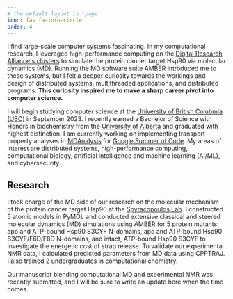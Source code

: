 ```yaml
---
# the default layout is 'page'
icon: fas fa-info-circle
order: 4
---
```


I find large-scale computer systems fascinating. In my computational research,
I leveraged high-performance computing on the
[Digital Research Alliance's clusters](https://alliancecan.ca/en/services/advanced-research-computing/national-services/clusters)
to simulate the protein cancer target Hsp90 via molecular dynamics (MD).
Running the MD software suite AMBER introduced me to these systems, but I felt
a deeper curiosity towards the workings and design of distributed systems,
multithreaded applications, and distributed programs. **This curiosity inspired
me to make a sharp career pivot into computer science.**

I will begin studying computer science at the
[University of British Colubmia (UBC)](https://www.ubc.ca/) in September 2023.
I recently earned a Bachelor of Science with Honors in biochemistry from the
[University of Alberta](https://www.ualberta.ca/) and graduated
with highest distinction.
I am currently working on implementing transport property analyses
in [MDAnalysis](https://www.mdanalysis.org/)
for [Google Summer of Code](https://summerofcode.withgoogle.com/).
My areas of interest are distributed systems, high-performance computing,
computational biology, artificial intelligence and machine learning (AI/ML),
and cybersecurity.

## Research

I took charge of the MD side of our research on the molecular mechanism of
the protein cancer target Hsp90 at the
[Spyracopoulos Lab](https://lspy.biochem.ualberta.ca).
I constructed 5 atomic models in PyMOL and conducted extensive classical
and steered molecular dynamics (MD) simulations using AMBER for
5 protein mutants: apo and ATP-bound Hsp90 S3CYF N-domains,
apo and ATP-bound Hsp90 S3CYF/F6D/F8D N-domains,
and intact, ATP-bound Hsp90 S3CYF
to investigate the energetic cost of strap release.
To validate our experimental NMR data, I calculated predicted parameters
from MD data using CPPTRAJ. I also trained 2 undergraduates in computational chemistry.

Our manuscript blending computational MD and experimental NMR was recently
submitted, and I will be sure to write an update here when the time comes.
